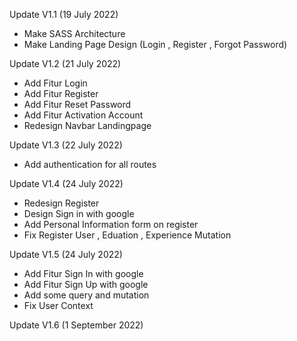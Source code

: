 Update V1.1 (19 July 2022)
- Make SASS Architecture
- Make Landing Page Design (Login , Register , Forgot Password)

Update V1.2 (21 July 2022)
- Add Fitur Login
- Add Fitur Register
- Add Fitur Reset Password
- Add Fitur Activation Account
- Redesign Navbar Landingpage

Update V1.3 (22 July 2022)
- Add authentication for all routes

Update V1.4 (24 July 2022)
- Redesign Register
- Design Sign in with google
- Add Personal Information form on register
- Fix Register User , Eduation , Experience Mutation

Update V1.5 (24 July 2022)
- Add Fitur Sign In with google
- Add Fitur Sign Up with google
- Add some query and mutation
- Fix User Context 

Update V1.6 (1 September 2022)